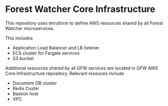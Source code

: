 # Forest Watcher Core Infrastructure

This repository uses terraform to define AWS resources shared by all Forest Watcher microservices.

This includes
- Application Load Balancer and LB listener
- ECS cluster for Fargate services
- S3 bucket

Additional resources shared by all GFW services are located in GFW AWS Core Infrastructure repository.
Relevant resouces include
- Document DB cluster
- Redis Custer
- Bastion host
- VPC